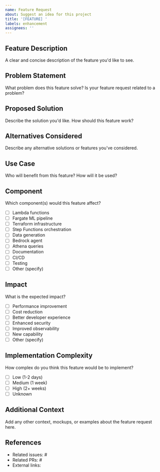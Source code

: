 ```yaml
---
name: Feature Request
about: Suggest an idea for this project
title: '[FEATURE] '
labels: enhancement
assignees: ''
---
```


## Feature Description
A clear and concise description of the feature you'd like to see.

## Problem Statement
What problem does this feature solve? Is your feature request related to a problem?

## Proposed Solution
Describe the solution you'd like. How should this feature work?

## Alternatives Considered
Describe any alternative solutions or features you've considered.

## Use Case
Who will benefit from this feature? How will it be used?

## Component
Which component(s) would this feature affect?
- [ ] Lambda functions
- [ ] Fargate ML pipeline
- [ ] Terraform infrastructure
- [ ] Step Functions orchestration
- [ ] Data generation
- [ ] Bedrock agent
- [ ] Athena queries
- [ ] Documentation
- [ ] CI/CD
- [ ] Testing
- [ ] Other (specify)

## Impact
What is the expected impact?
- [ ] Performance improvement
- [ ] Cost reduction
- [ ] Better developer experience
- [ ] Enhanced security
- [ ] Improved observability
- [ ] New capability
- [ ] Other (specify)

## Implementation Complexity
How complex do you think this feature would be to implement?
- [ ] Low (1-2 days)
- [ ] Medium (1 week)
- [ ] High (2+ weeks)
- [ ] Unknown

## Additional Context
Add any other context, mockups, or examples about the feature request here.

## References
- Related issues: #
- Related PRs: #
- External links:

